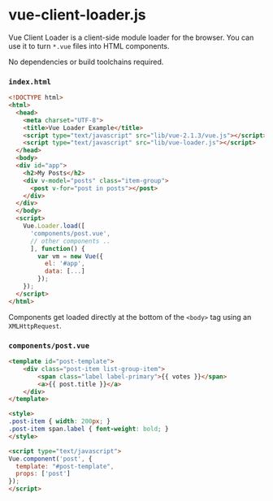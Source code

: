 # vue-client-loader.js

Vue Client Loader is a client-side module loader for the browser. You can use it to turn `*.vue` files into HTML components.

No dependencies or build toolchains required.

### `index.html`
```html
<!DOCTYPE html>
<html>
  <head>
    <meta charset="UTF-8">
    <title>Vue Loader Example</title>
    <script type="text/javascript" src="lib/vue-2.1.3/vue.js"></script>
    <script type="text/javascript" src="lib/vue-loader.js"></script>
  </head>
  <body>
  <div id="app">
    <h2>My Posts</h2>
    <div v-model="posts" class="item-group">
      <post v-for="post in posts"></post>
    </div>
  </div>
  </body>
  <script>
    Vue.Loader.load([
      'components/post.vue',
      // other components ..
      ], function() {
        var vm = new Vue({
          el: '#app',
          data: [...]
        });
    });
  </script>
</html>
```

Components get loaded directly at the bottom of the `<body>` tag using an `XMLHttpRequest`.

### `components/post.vue`
```html
<template id="post-template">
    <div class="post-item list-group-item">
        <span class="label label-primary">{{ votes }}</span>
        <a>{{ post.title }}</a>
    </div>
</template>

<style>
.post-item { width: 200px; }
.post-item span.label { font-weight: bold; }
</style>

<script type="text/javascript">
Vue.component('post', {
  template: "#post-template",
  props: ['post']
});
</script>
